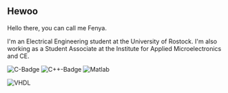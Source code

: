 ## Hewoo

Hello there, you can call me Fenya.

I'm an Electrical Engineering student at the University of Rostock.
I'm also working as a Student Associate at the Institute for Applied Microelectronics and CE.

![C-Badge](https://img.shields.io/badge/-C-green)
![C++-Badge](https://img.shields.io/badge/-C%2B%2B-yellowgreen)
![Matlab](https://img.shields.io/badge/-Matlab-red)

![VHDL](https://img.shields.io/badge/Vivado-VHDL-9cf)
